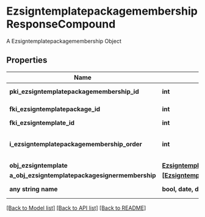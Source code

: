 # EzsigntemplatepackagemembershipResponseCompound

A Ezsigntemplatepackagemembership Object

## Properties
Name | Type | Description | Notes
------------ | ------------- | ------------- | -------------
**pki_ezsigntemplatepackagemembership_id** | **int** | The unique ID of the Ezsigntemplatepackagemembership | 
**fki_ezsigntemplatepackage_id** | **int** | The unique ID of the Ezsigntemplatepackage | 
**fki_ezsigntemplate_id** | **int** | The unique ID of the Ezsigntemplate | 
**i_ezsigntemplatepackagemembership_order** | **int** | The order in which the Ezsigntemplate will be imported when using an Ezsigntemplatepackage. | 
**obj_ezsigntemplate** | [**EzsigntemplateResponseCompound**](EzsigntemplateResponseCompound.md) |  | 
**a_obj_ezsigntemplatepackagesignermembership** | [**[EzsigntemplatepackagesignermembershipResponseCompound]**](EzsigntemplatepackagesignermembershipResponseCompound.md) |  | 
**any string name** | **bool, date, datetime, dict, float, int, list, str, none_type** | any string name can be used but the value must be the correct type | [optional]

[[Back to Model list]](../README.md#documentation-for-models) [[Back to API list]](../README.md#documentation-for-api-endpoints) [[Back to README]](../README.md)


